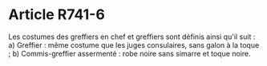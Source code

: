 # Article R741-6

Les costumes des greffiers en chef et greffiers sont définis ainsi qu'il suit :   a) Greffier : même costume que les juges consulaires, sans galon à la toque ;   b) Commis-greffier assermenté : robe noire sans simarre et toque noire.